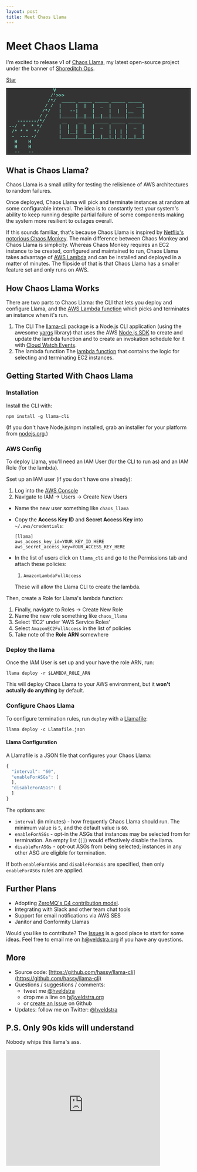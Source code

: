 ```yaml
---
layout: post
title: Meet Chaos Llama
---
```


# Meet Chaos Llama

I'm excited to release v1 of [Chaos Llama](https://github.com/hassy/llama-cli), my latest open-source project under the banner of [Shoreditch Ops](https://twitter.com/shoreditchops).

<a class="github-button" href="https://github.com/hassy/llama-cli" data-style="medium" data-count-href="/hassy/llama-cli/stargazers" data-count-api="/repos/hassy/llama-cli#stargazers_count" data-count-aria-label="# stargazers on GitHub" aria-label="Star hassy/llama-cli on GitHub">Star</a>
<script async defer id="github-bjs" src="https://buttons.github.io/buttons.js"></script>

<pre style="font-family: courier, monospace; font-size: 0.9em; font-weight: bold; color: #7bd9c5; background-color: #333">
                 V
                /'>>>
               /*/  _____ _____ _____ _____ _____
              / /  |     |  |  |  _  |     |   __|
             /*/   |   --|     |     |  |  |__   |
            / /    |_____|__|__|__|__|_____|_____|
    -------/*/      __    __    _____ _____ _____
 --/  *  * */      |  |  |  |  |  _  |     |  _  |
  /* * *  */       |  |__|  |__|     | | | |     |
  -  --- -/        |_____|_____|__|__|_|_|_|__|__|
   H    H
   H    H
   --   --
</pre>

## What is Chaos Llama?

Chaos Llama is a small utility for testing the relisience of AWS architectures to random failures.

Once deployed, Chaos Llama will pick and terminate instances at random at some configurable interval. The idea is to constantly test your system's ability to keep running despite partial failure of some components making the system more resilient to outages overall.

If this sounds familiar, that's because Chaos Llama is inspired by [Netflix's notorious Chaos Monkey](http://techblog.netflix.com/2012/07/chaos-monkey-released-into-wild.html). The main difference between Chaos Monkey and Chaos Llama is simplicity. Whereas Chaos Monkey requires an EC2 instance to be created, configured and maintained to run, Chaos Llama takes advantage of [AWS Lambda](http://docs.aws.amazon.com/lambda/latest/dg/welcome.html) and can be installed and deployed in a matter of minutes. The flipside of that is that Chaos Llama has a smaller feature set and only runs on AWS.

## How Chaos Llama Works

There are two parts to Chaos Llama: the CLI that lets you deploy and configure Llama,
and the [AWS Lambda function](http://docs.aws.amazon.com/lambda/latest/dg/welcome.html) which picks and terminates an instance when it's run.

1. The CLI
  The [llama-cli](llama-cli) package is a Node.js CLI application (using the awesome [yargs](https://github.com/bcoe/yargs/) library) that uses the AWS [Node.js SDK](https://aws.amazon.com/sdk-for-node-js/) to create and update the lambda function and to create an invokation schedule for it with [Cloud Watch Events](https://aws.amazon.com/blogs/aws/new-cloudwatch-events-track-and-respond-to-changes-to-your-aws-resources/).
2. The lambda function
  The [lambda function](https://github.com/hassy/llama-cli/blob/master/lambda/index.js) that contains the logic for selecting and terminating EC2 instances.

## Getting Started With Chaos Llama

### Installation

Install the CLI with:

```
npm install -g llama-cli
```

(If you don't have Node.js/npm installed, grab an installer for your platform from [nodejs.org](https://nodejs.org/en/).)

### AWS Config

To deploy Llama, you'll need an IAM User (for the CLI to run as) and an IAM
Role (for the lambda).

Sset up an IAM user (if you don't have one already):

1. Log into the [AWS Console](https://console.aws.amazon.com/)
2. Navigate to IAM -> Users -> Create New Users
  - Name the new user something like `chaos_llama`
  - Copy the **Access Key ID** and **Secret Access Key** into `~/.aws/credentials`:
    ```
    [llama]
    aws_access_key_id=YOUR_KEY_ID_HERE
    aws_secret_access_key=YOUR_ACCESS_KEY_HERE
    ```
  - In the list of users click on `llama_cli` and go to the Permissions tab and attach these policies:
    1. `AmazonLambdaFullAccess`

    These will allow the Llama CLI to create the lambda.

Then, create a Role for Llama's lambda function:

1. Finally, navigate to Roles -> Create New Role
  1. Name the new role something like `chaos_llama`
  2. Select 'EC2' under 'AWS Service Roles'
  3. Select `AmazonEC2FullAccess` in the list of policies
  4. Take note of the **Role ARN** somewhere

### Deploy the llama

Once the IAM User is set up and your have the role ARN, run:

```
llama deploy -r $LAMBDA_ROLE_ARN
```

This will deploy Chaos Llama to your AWS environment, but it **won't actually
do anything** by default.

### Configure Chaos Llama

To configure termination rules, run `deploy` with a [Llamafile](https://github.com/hassy/llama-cli/blob/master/Llamafile.json):

```
llama deploy -c Llamafile.json
```

#### Llama Configuration

A Llamafile is a JSON file that configures your Chaos Llama:

```javascript
{
  "interval": "60",
  "enableForASGs": [
  ],
  "disableForASGs": [
  ]
}
```

The options are:
- `interval` (in minutes) - how frequently Chaos Llama should run. The minimum
value is `5`, and the default value is `60`.
- `enableForASGs` - opt-in the ASGs that instances may be selected from for termination. An empty list (`[]`) would effectively disable the llama.
- `disableForASGs` - opt-out ASGs from being selected; instances in any
other ASG are eligible for termination.

If both `enableForASGs` and `disableForASGs` are specified, then only
`enableForASGs` rules are applied.

## Further Plans

- Adopting [ZeroMQ's C4 contribution model](http://rfc.zeromq.org/spec:22).
- Integrating with Slack and other team chat tools
- Support for email notifications via AWS SES
- Janitor and Conformity Llamas

Would you like to contribute? The [Issues](https://github.com/hassy/llama-cli/issues) is a good place to start for some ideas. Feel free to email me on [h@veldstra.org](mailto:h@veldstra.org) if you have any questions.

## More

- Source code: [https://github.com/hassy/llama-cli](https://github.com/hassy/llama-cli)
- Questions / suggestions / comments:
  - tweet me [@hveldstra](https://twitter.com/hveldstra)
  - drop me a line on [h@veldstra.org](h@veldstra.org)
  - or [create an Issue](https://github.com/hassy/llama-cli) on Github
- Updates: follow me on Twitter: [@hveldstra](https://twitter.com/hveldstra)

## P.S. Only 90s kids will understand

Nobody whips this llama's ass.

<iframe width="420" height="315" src="https://www.youtube.com/embed/HaF-nRS_CWM" frameborder="0" allowfullscreen></iframe>


